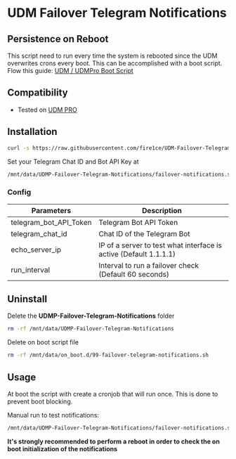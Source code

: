 # UDM Failover Telegram Notifications

## Persistence on Reboot

This script need to run every time the system is rebooted since the UDM overwrites crons every boot.
This can be accomplished with a boot script. Flow this guide: [UDM / UDMPro Boot Script](https://github.com/unifi-utilities/unifios-utilities/tree/main/on-boot-script)

## Compatibility

- Tested on [UDM PRO][amz-udm-pro-url]

## Installation

```bash
curl -s https://raw.githubusercontent.com/fire1ce/UDM-Failover-Telegram-Notifications/main/install.sh | sh
```

Set your Telegram Chat ID and Bot API Key at

```bash
/mnt/data/UDMP-Failover-Telegram-Notifications/failover-notifications.sh
```

### Config

| Parameters             | Description                                                       |
| ---------------------- | ----------------------------------------------------------------- |
| telegram_bot_API_Token | Telegram Bot API Token                                            |
| telegram_chat_id       | Chat ID of the Telegram Bot                                       |
| echo_server_ip         | IP of a server to test what interface is active (Default 1.1.1.1) |
| run_interval           | Interval to run a failover check (Default 60 seconds)             |

## Uninstall

Delete the **UDMP-Failover-Telegram-Notifications** folder

```bash
rm -rf /mnt/data/UDMP-Failover-Telegram-Notifications
```

Delete on boot script file

```bash
rm -rf /mnt/data/on_boot.d/99-failover-telegram-notifications.sh
```

## Usage

At boot the script with create a cronjob that will run once. This is done to prevent boot blocking.

Manual run to test notifications:

```bash
/mnt/data/UDMP-Failover-Telegram-Notifications/failover-notifications.sh
```

**It's strongly recommended to perform a reboot in order to check the on boot initialization of the notifications**

<!-- --- -->

[amz-udm-pro-url]: https://amzn.to/3J4fezk 'Amazon Unifi UDM Pro'
